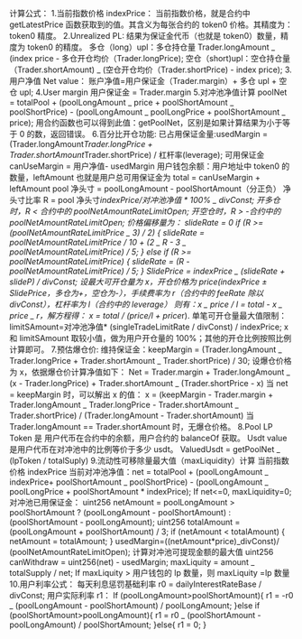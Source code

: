 计算公式： 1.当前指数价格 indexPrice：
当前指数价格，就是合约中 getLatestPrice 函数获取到的值。其含义为每张合约的 token0 价格。其精度为：token0 精度。
2.Unrealized PL:
结果为保证金代币（也就是 token0）数量，精度为 token0 的精度。
多仓（long）upl：多仓持仓量 Trader.longAmount _ (index price - 多仓开仓均价（Trader.longPrice);
空仓（short)upl：空仓持仓量（Trader.shortAmount) _ (空仓开仓均价（Trader.shortPrice) - index price); 3.用户净值 Net value：
账户净值=用户保证金（Trader.margin）+ 多仓 upl + 空仓 upl;
4.User margin
用户保证金 = Trader.margin 5.对冲池净值计算
poolNet = totalPool + (poolLongAmount _ price + poolShortAmount _ poolShortPrice) - (poolLongAmount _ poolLongPrice + poolShortAmount _ price);
用合约函数也可以得到此值：getPoolNet，区别是如果计算结果为小于等于 0 的数，返回错误。 6.百分比开仓功能:
已占用保证金量:usedMargin = (Trader.longAmount*Trader.longPrice + Trader.shortAmount*Trader.shortPrice) / 杠杆率(leverage);
可用保证金 canUseMargin = 用户净值- usedMargin
用户钱包余额：用户地址中 token0 的数量，leftAmount
也就是用户总可用保证金为 total = canUseMargin + leftAmount
pool 净头⼨ = poolLongAmount - poolShortAmount（分正负）
净头⼨⽐率 R = pool 净头⼨*indexPrice/对冲池净值 * 100% _ divConst;
开多仓时，R < 合约中的 poolNetAmountRateLimitOpen;
开空仓时，R > -合约中的 poolNetAmountRateLimitOpen;
价格偏移量为：
slideRate = 0
if (R >= (poolNetAmountRateLimitPrice _ 3) / 2) {
slideRate = poolNetAmountRateLimitPrice / 10 + (2 _ R - 3 _ poolNetAmountRateLimitPrice) / 5;
} else if (R >= poolNetAmountRateLimitPrice) {
slideRate = (R - poolNetAmountRateLimitPrice) / 5;
}
SlidePrice = indexPrice _ (slideRate + slideP) / divConst;
设最大可开仓量为 x，开仓价格为 price(indexPrice ± SlidePrice，多仓为+，空仓为-），手续费率为 r（合约中的 feeRate 除以 divConst），杠杆率为 l（合约中的 leverage）
则有：x _ price / l = total - x _ price _ r，解方程得：
x = total / (price/l + price*r).
单笔可开仓量最大值限制：limitSAmount=对冲池净值* (singleTradeLimitRate / divConst) / indexPrice;
x 和 limitSAmount 取较小值，做为用户开仓量的 100%；其他的开仓比例按照比例计算即可。 7.预估爆仓价:
维持保证金：keepMargin = (Trader.longAmount _ Trader.longPrice + Trader.shortAmount _ Trader.shortPrice) / 30;
设爆仓价格为 x，依据爆仓价计算净值如下：
Net = Trader.margin + Trader.longAmount _ (x - Trader.longPrice) + Trader.shortAmount _ (Trader.shortPrice - x)
当 net = keepMargin 时，可以解出 x 的值：
x = (keepMargin - Trader.margin + Trader.longAmount _ Trader.longPrice - Trader.shortAmount _ Trader.shortPrice) / (Trader.longAmount - Trader.shortAmount)
当 Trader.longAmount == Trader.shortAmount 时，无爆仓价格。
8.Pool
LP Token 是 用户代币在合约中的余额，用户合约的 balanceOf 获取。
Usdt value 是用户代币在对冲池中的比例等价于多少 usdt。
ValuedUsdt = getPoolNet _ (lpToken / totalSuply) 9.流动性可移除量最大值（maxLiquidity）计算
当前指数价格 indexPrice
当前对冲池净值：net = totalPool + (poolLongAmount _ indexPrice+ poolShortAmount _ poolShortPrice) - (poolLongAmount _ poolLongPrice + poolShortAmount * indexPrice);
If net<=0, maxLiquidity=0;
对冲池已用保证金：
uint256 netAmount = poolLongAmount > poolShortAmount
? (poolLongAmount - poolShortAmount)
: (poolShortAmount - poolLongAmount);
uint256 totalAmount = (poolLongAmount + poolShortAmount) / 3;
if (netAmount < totalAmount) {
netAmount = totalAmount;
}
usedMargin=((netAmount*price)_divConst)/ (poolNetAmountRateLimitOpen);
计算对冲池可提现金额的最大值
uint256 canWithdraw = uint256(net) - usedMargin;
maxLiquity = amount _ totalSupply / net;
If maxLiquity > 用户钱包的 lp 数量，则 maxLiquity =lp 数量 10.用户利率公式：
每天利息惩罚基础利率 r0 = dailyInterestRateBase / divConst;
用户实际利率 r1：
If (poolLongAmount>poolShortAmount){
r1 = -r0 _ (poolLongAmount - poolShortAmount) / poolLongAmount;
}else if (poolShortAmount>poolLongAmount){
r1 = r0 _ (poolShortAmount - poolLongAmount) / poolShortAmount;
}else{
r1 = 0;
}
